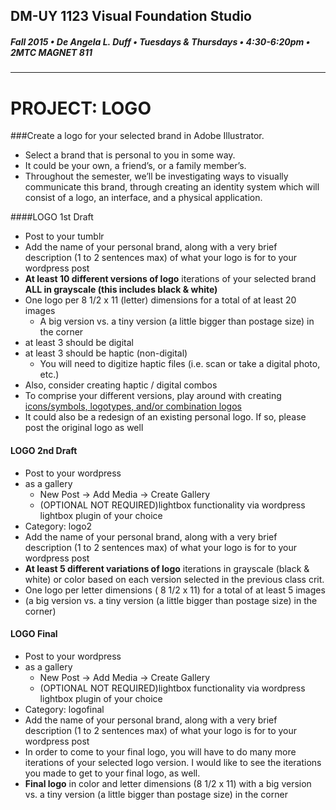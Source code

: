 ## DM-UY 1123 Visual Foundation Studio
##### Fall 2015 • De Angela L. Duff • Tuesdays & Thursdays • 4:30-6:20pm • 2MTC MAGNET 811 
---


# PROJECT: LOGO
###Create a logo for your selected brand in Adobe Illustrator.
* Select a brand that is personal to you in some way. 
* It could be your own, a friend’s, or a family member’s. 
* Throughout the semester, we’ll be investigating ways to visually communicate this brand, through creating an identity system which will consist of a logo, an interface, and a physical application.

####LOGO 1st Draft  
* Post to your tumblr 
* Add the name of your personal brand, along with a very brief description (1 to 2 sentences max) of what your logo is for to your wordpress post
* **At least 10 different versions of logo** iterations of your selected brand **ALL in grayscale (this includes black &amp; white)**
* One logo per 8 1/2 x 11 (letter) dimensions for a total of at least 20 images
  * A big version vs. a tiny version (a little bigger than postage size) in the corner
* at least 3 should be digital
* at least 3 should be haptic (non-digital) 
  * You will need to digitize haptic files (i.e. scan or take a digital photo, etc.)
* Also, consider creating haptic / digital combos
* To comprise your different versions, play around with creating <a href="http://www.logodesignsource.com/types.html" target="_blank">icons/symbols, logotypes, and/or combination logos</a>
* It could also be a redesign of an existing personal logo. If so, please post the original logo as well

#### LOGO 2nd Draft  
* Post to your wordpress 
* as a gallery 
  * New Post -> Add Media -> Create Gallery
  * (OPTIONAL NOT REQUIRED)lightbox functionality via wordpress lightbox plugin of your choice
* Category: logo2 
* Add the name of your personal brand, along with a very brief description (1 to 2 sentences max) of what your logo is for to your wordpress post
* **At least 5 different variations of logo** iterations in grayscale (black & white) or color based on each version selected in the previous class crit.
* One logo per letter dimensions ( 8 1/2 x 11) for a total of at least 5 images
* (a big version vs. a tiny version (a little bigger than postage size) in the corner)

#### LOGO Final  
* Post to your wordpress 
* as a gallery 
  * New Post -> Add Media -> Create Gallery
  * (OPTIONAL NOT REQUIRED)lightbox functionality via wordpress lightbox plugin of your choice
* Category: logofinal
* Add the name of your personal brand, along with a very brief description (1 to 2 sentences max) of what your logo is for to your wordpress post
* In order to come to your final logo, you will have to do many more iterations of your selected logo version. I would like to see the iterations you made to get to your final logo, as well.
* **Final logo** in color and letter dimensions (8 1/2 x 11) with a big version vs. a tiny version (a little bigger than postage size) in the corner



